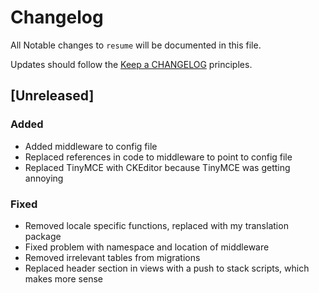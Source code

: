 # Changelog

All Notable changes to `resume` will be documented in this file.

Updates should follow the [Keep a CHANGELOG](http://keepachangelog.com/) principles.

## [Unreleased]

### Added
- Added middleware to config file
- Replaced references in code to middleware to point to config file
- Replaced TinyMCE with CKEditor because TinyMCE was getting annoying

### Fixed
- Removed locale specific functions, replaced with my translation package
- Fixed problem with namespace and location of middleware
- Removed irrelevant tables from migrations
- Replaced header section in views with a push to stack scripts, which makes more sense